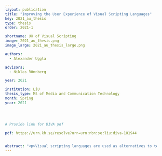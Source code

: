```yaml
---
layout: publication
title: "Improving the User Experience of Visual Scripting Languages"
key: 2021_au_thesis
type: thesis
order: 2021-1

shortname: UX of Visual Scripting
image: 2021_au_thesis.png
image_large: 2021_au_thesis_large.png

authors:
  - Alexander Uggla

advisors:
  - Niklas Rönnberg

year: 2021

institution: LiU 
thesis_type: MS of Media and Communication Technology
month: Spring
year: 2021




# Provide link for DIVA pdf

pdf: https://urn.kb.se/resolve?urn=urn:nbn:se:liu:diva-181944


abstract: "<p>Visual scripting languages are used as alternatives to text programming to make coding easier. Visual programming languages provide a structure and a guidance that does not exist in text programming, which should make them easier to code with. Some users do however find that the structure in visual scripting languages makes it cumbersome to code. To find a design of visual scripting that subvert this and has a better user experience than contemporary designs, a prototype of a visual scripting interface was developed using an iterative design and testing cycle. When a final prototype had been developed, it was tested to see how it compared to text programming. From the tests performed, a few teachings were discovered. If-statements that grow perpendicularly to the rest of the code fit more information on the screen at the same time and can feel more natural and easier to parse for some users. Having a help menu with syntax-help makes it so that users do not have to leave the program, which increases programming speed. The visual coding elements in a visual scripting language need to be coloured such that the most important parts are the most visible; otherwise users have a hard time parsing the code. Showing existing variables that are in scope gives the user a good overview of what variables they can use. Having help menus where elements can be clicked to insert them at the user's text cursor reduces the chance of misspelling variables and gives the user confidence in the correctness of the code. Having visual coding elements that can change depending on context or by using toggles can make coding more intuitive and faster.</p>"
---
```



